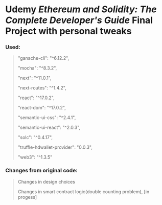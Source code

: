 # Udemy _**Ethereum and Solidity: The Complete Developer's Guide**_ Final Project with personal tweaks

### Used:

> "ganache-cli": "^6.12.2",
> 
> "mocha": "^8.3.2",
> 
> "next": "^11.0.1",
> 
> "next-routes": "^1.4.2",
> 
> "react": "^17.0.2",
> 
> "react-dom": "^17.0.2",
> 
> "semantic-ui-css": "^2.4.1",
> 
> "semantic-ui-react": "^2.0.3",
> 
> "solc": "^0.4.17",
> 
> "truffle-hdwallet-provider": "0.0.3",
> 
> "web3": "^1.3.5"

### Changes from original code:

> Changes in design choices
> 
> Changes in smart contract logic(double counting problem), [in progess]

